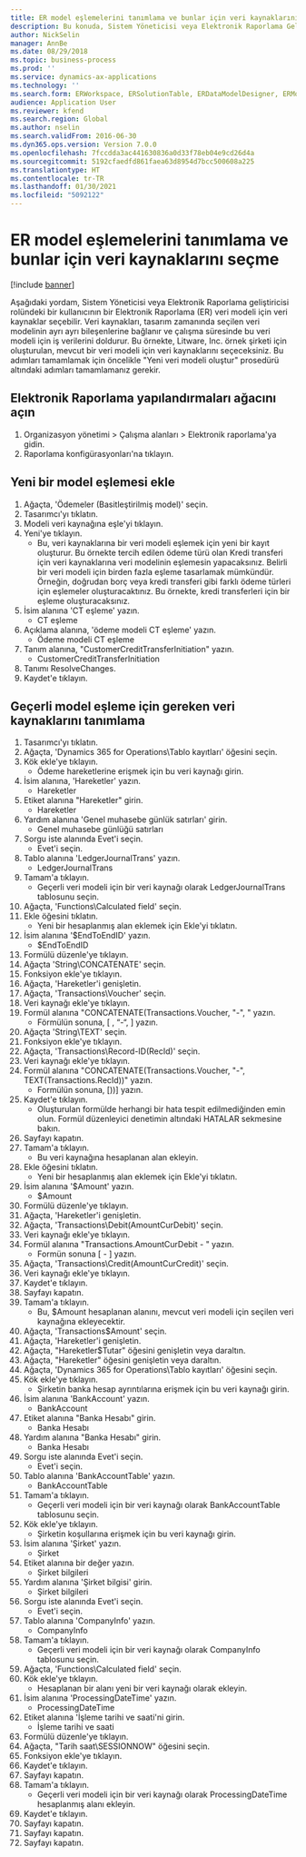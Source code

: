 ```yaml
---
title: ER model eşlemelerini tanımlama ve bunlar için veri kaynaklarını seçme
description: Bu konuda, Sistem Yöneticisi veya Elektronik Raporlama Geliştiricisi'nin bir Elektronik raporlama veri modeli için veri kaynaklarını nasıl seçebileceği açıklanmaktadır.
author: NickSelin
manager: AnnBe
ms.date: 08/29/2018
ms.topic: business-process
ms.prod: ''
ms.service: dynamics-ax-applications
ms.technology: ''
ms.search.form: ERWorkspace, ERSolutionTable, ERDataModelDesigner, ERModelMappingTable, ERModelMappingDesigner, ERExpressionDesignerFormula
audience: Application User
ms.reviewer: kfend
ms.search.region: Global
ms.author: nselin
ms.search.validFrom: 2016-06-30
ms.dyn365.ops.version: Version 7.0.0
ms.openlocfilehash: 7fccdda3ac441630836a0d33f78eb04e9cd26d4a
ms.sourcegitcommit: 5192cfaedfd861faea63d8954d7bcc500608a225
ms.translationtype: HT
ms.contentlocale: tr-TR
ms.lasthandoff: 01/30/2021
ms.locfileid: "5092122"
---
```

# <a name="define-er-model-mappings-and-select-data-sources-for-them"></a>ER model eşlemelerini tanımlama ve bunlar için veri kaynaklarını seçme

[!include [banner](../../includes/banner.md)]

Aşağıdaki yordam, Sistem Yöneticisi veya Elektronik Raporlama geliştiricisi rolündeki bir kullanıcının bir Elektronik Raporlama (ER) veri modeli için veri kaynaklar seçebilir. Veri kaynakları, tasarım zamanında seçilen veri modelinin ayrı ayrı bileşenlerine bağlanır ve çalışma süresinde bu veri modeli için iş verilerini doldurur. Bu örnekte, Litware, Inc. örnek şirketi için oluşturulan, mevcut bir veri modeli için veri kaynaklarını seçeceksiniz. Bu adımları tamamlamak için öncelikle "Yeni veri modeli oluştur" prosedürü altındaki adımları tamamlamanız gerekir.


## <a name="open-the-electronic-reporting-configurations-tree"></a>Elektronik Raporlama yapılandırmaları ağacını açın
1. Organizasyon yönetimi > Çalışma alanları > Elektronik raporlama'ya gidin.
2. Raporlama konfigürasyonları'na tıklayın.

## <a name="insert-a-new-model-mapping"></a>Yeni bir model eşlemesi ekle
1. Ağaçta, 'Ödemeler (Basitleştirilmiş model)' seçin.
2. Tasarımcı'yı tıklatın.
3. Modeli veri kaynağına eşle'yi tıklayın.
4. Yeni'ye tıklayın.
    * Bu, veri kaynaklarına bir veri modeli eşlemek için yeni bir kayıt oluşturur. Bu örnekte tercih edilen ödeme türü olan Kredi transferi için veri kaynaklarına veri modelinin eşlemesin yapacaksınız.     Belirli bir veri modeli için birden fazla eşleme tasarlamak mümkündür. Örneğin, doğrudan borç veya kredi transferi gibi farklı ödeme türleri için eşlemeler oluşturacaktınız. Bu örnekte, kredi transferleri için bir eşleme oluşturacaksınız.  
5. İsim alanına 'CT eşleme' yazın.
    * CT eşleme  
6. Açıklama alanına, 'ödeme modeli CT eşleme' yazın.
    * Ödeme modeli CT eşleme  
7. Tanım alanına, "CustomerCreditTransferInitiation" yazın.
    * CustomerCreditTransferInitiation  
8. Tanımı ResolveChanges.
9. Kaydet'e tıklayın.

## <a name="define-required-data-sources-for-the-current-model-mapping"></a>Geçerli model eşleme için gereken veri kaynaklarını tanımlama
1. Tasarımcı'yı tıklatın.
2. Ağaçta, 'Dynamics 365 for Operations\Tablo kayıtları' öğesini seçin.
3. Kök ekle'ye tıklayın.
    * Ödeme hareketlerine erişmek için bu veri kaynağı girin.  
4. İsim alanına, 'Hareketler' yazın.
    * Hareketler  
5. Etiket alanına "Hareketler" girin.
    * Hareketler  
6. Yardım alanına 'Genel muhasebe günlük satırları' girin.
    * Genel muhasebe günlüğü satırları  
7. Sorgu iste alanında Evet'i seçin.
    * Evet'i seçin.  
8. Tablo alanına 'LedgerJournalTrans' yazın.
    * LedgerJournalTrans  
9. Tamam'a tıklayın.
    * Geçerli veri modeli için bir veri kaynağı olarak LedgerJournalTrans tablosunu seçin.  
10. Ağaçta, 'Functions\Calculated field' seçin.
11. Ekle öğesini tıklatın.
    * Yeni bir hesaplanmış alan eklemek için Ekle'yi tıklatın.  
12. İsim alanına '$EndToEndID' yazın.
    * $EndToEndID  
13. Formülü düzenle'ye tıklayın.
14. Ağaçta 'String\CONCATENATE' seçin.
15. Fonksiyon ekle'ye tıklayın.
16. Ağaçta, 'Hareketler'i genişletin.
17. Ağaçta, 'Transactions\Voucher' seçin.
18. Veri kaynağı ekle'ye tıklayın.
19. Formül alanına "CONCATENATE(Transactions.Voucher, "-", " yazın.
    * Förmülün sonuna, [ , “-“, ] yazın.  
20. Ağaçta 'String\TEXT' seçin.
21. Fonksiyon ekle'ye tıklayın.
22. Ağaçta, 'Transactions\Record-ID(RecId)' seçin.
23. Veri kaynağı ekle'ye tıklayın.
24. Formül alanına "CONCATENATE(Transactions.Voucher, "-", TEXT(Transactions.RecId))" yazın.
    * Formülün sonuna, [))] yazın.  
25. Kaydet'e tıklayın.
    * Oluşturulan formülde herhangi bir hata tespit edilmediğinden emin olun. Formül düzenleyici denetimin altındaki HATALAR sekmesine bakın.  
26. Sayfayı kapatın.
27. Tamam'a tıklayın.
    * Bu veri kaynağına hesaplanan alan ekleyin.  
28. Ekle öğesini tıklatın.
    * Yeni bir hesaplanmış alan eklemek için Ekle'yi tıklatın.  
29. İsim alanına '$Amount' yazın.
    * $Amount  
30. Formülü düzenle'ye tıklayın.
31. Ağaçta, 'Hareketler'i genişletin.
32. Ağaçta, 'Transactions\Debit(AmountCurDebit)' seçin.
33. Veri kaynağı ekle'ye tıklayın.
34. Formül alanına "Transactions.AmountCurDebit - " yazın.
    * Formün sonuna [ - ] yazın.  
35. Ağaçta, 'Transactions\Credit(AmountCurCredit)' seçin.
36. Veri kaynağı ekle'ye tıklayın.
37. Kaydet'e tıklayın.
38. Sayfayı kapatın.
39. Tamam'a tıklayın.
    * Bu, $Amount hesaplanan alanını, mevcut veri modeli için seçilen veri kaynağına ekleyecektir.  
40. Ağaçta, 'Transactions\$Amount' seçin.
41. Ağaçta, 'Hareketler'i genişletin.
42. Ağaçta, "Hareketler\$Tutar" öğesini genişletin veya daraltın.
43. Ağaçta, "Hareketler" öğesini genişletin veya daraltın.
44. Ağaçta, 'Dynamics 365 for Operations\Tablo kayıtları' öğesini seçin.
45. Kök ekle'ye tıklayın.
    * Şirketin banka hesap ayrıntılarına erişmek için bu veri kaynağı girin.  
46. İsim alanına 'BankAccount' yazın.
    * BankAccount  
47. Etiket alanına "Banka Hesabı" girin.
    * Banka Hesabı  
48. Yardım alanına "Banka Hesabı" girin.
    * Banka Hesabı  
49. Sorgu iste alanında Evet'i seçin.
    * Evet'i seçin.  
50. Tablo alanına 'BankAccountTable' yazın.
    * BankAccountTable  
51. Tamam'a tıklayın.
    * Geçerli veri modeli için bir veri kaynağı olarak BankAccountTable tablosunu seçin.  
52. Kök ekle'ye tıklayın.
    * Şirketin koşullarına erişmek için bu veri kaynağı girin.  
53. İsim alanına 'Şirket' yazın.
    * Şirket  
54. Etiket alanına bir değer yazın.
    * Şirket bilgileri  
55. Yardım alanına 'Şirket bilgisi' girin.
    * Şirket bilgileri  
56. Sorgu iste alanında Evet'i seçin.
    * Evet'i seçin.  
57. Tablo alanına 'CompanyInfo' yazın.
    * CompanyInfo  
58. Tamam'a tıklayın.
    * Geçerli veri modeli için bir veri kaynağı olarak CompanyInfo tablosunu seçin.  
59. Ağaçta, 'Functions\Calculated field' seçin.
60. Kök ekle'ye tıklayın.
    * Hesaplanan bir alanı yeni bir veri kaynağı olarak ekleyin.  
61. İsim alanına 'ProcessingDateTime' yazın.
    * ProcessingDateTime  
62. Etiket alanına 'İşleme tarihi ve saati'ni girin.
    * İşleme tarihi ve saati  
63. Formülü düzenle'ye tıklayın.
64. Ağaçta, "Tarih saat\SESSIONNOW" öğesini seçin.
65. Fonksiyon ekle'ye tıklayın.
66. Kaydet'e tıklayın.
67. Sayfayı kapatın.
68. Tamam'a tıklayın.
    * Geçerli veri modeli için bir veri kaynağı olarak ProcessingDateTime hesaplanmış alanı ekleyin.  
69. Kaydet'e tıklayın.
70. Sayfayı kapatın.
71. Sayfayı kapatın.
72. Sayfayı kapatın.

